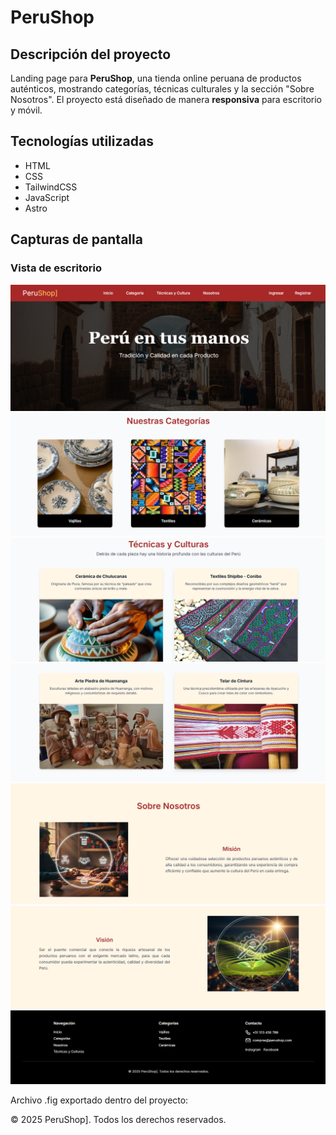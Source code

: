 # PeruShop

## Descripción del proyecto
Landing page para **PeruShop**, una tienda online peruana de productos auténticos, mostrando categorías, técnicas culturales y la sección "Sobre Nosotros". El proyecto está diseñado de manera **responsiva** para escritorio y móvil.

## Tecnologías utilizadas
- HTML
- CSS
- TailwindCSS
- JavaScript
- Astro

## Capturas de pantalla

### Vista de escritorio
![Vista escritorio 1](src/assets/capturas/inicio.png)
![Vista escritorio 2](src/assets/capturas/categorias.png)
![Vista escritorio 3](src/assets/capturas/tecnicas.png)
![Vista escritorio 4](src/assets/capturas/culturas.png)
![Vista escritorio 5](src/assets/capturas/mision.png)
![Vista escritorio 6](src/assets/capturas/vision.png)
![Vista escritorio 7](src/assets/capturas/footer.png)

Archivo .fig exportado dentro del proyecto:


© 2025 PeruShop]. Todos los derechos reservados.